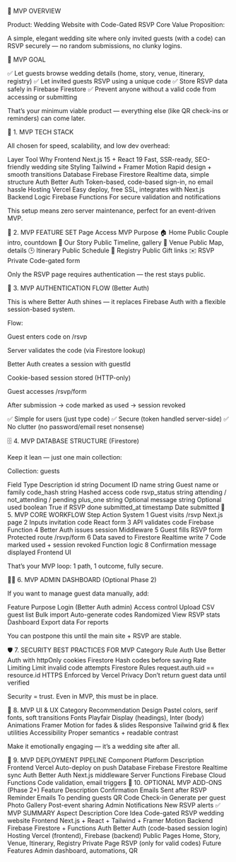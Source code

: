 💍 MVP OVERVIEW

Product: Wedding Website with Code-Gated RSVP
Core Value Proposition:

A simple, elegant wedding site where only invited guests (with a code) can RSVP securely — no random submissions, no clunky logins.

🎯 MVP GOAL

✅ Let guests browse wedding details (home, story, venue, itinerary, registry)
✅ Let invited guests RSVP using a unique code
✅ Store RSVP data safely in Firebase Firestore
✅ Prevent anyone without a valid code from accessing or submitting

That’s your minimum viable product — everything else (like QR check-ins or reminders) can come later.

🧠 1. MVP TECH STACK

All chosen for speed, scalability, and low dev overhead:

Layer	Tool	Why
Frontend	Next.js 15 + React 19	Fast, SSR-ready, SEO-friendly wedding site
Styling	Tailwind + Framer Motion	Rapid design + smooth transitions
Database	Firebase Firestore	Realtime data, simple structure
Auth	Better Auth	Token-based, code-based sign-in, no email hassle
Hosting	Vercel	Easy deploy, free SSL, integrates with Next.js
Backend Logic	Firebase Functions	For secure validation and notifications

This setup means zero server maintenance, perfect for an event-driven MVP.

🧩 2. MVP FEATURE SET
Page	Access	MVP Purpose
🏠 Home	Public	Couple intro, countdown
💞 Our Story	Public	Timeline, gallery
📍 Venue	Public	Map, details
🕒 Itinerary	Public	Schedule
🎁 Registry	Public	Gift links
✉️ RSVP	Private	Code-gated form

Only the RSVP page requires authentication — the rest stays public.

🔐 3. MVP AUTHENTICATION FLOW (Better Auth)

This is where Better Auth shines — it replaces Firebase Auth with a flexible session-based system.

Flow:

Guest enters code on /rsvp

Server validates the code (via Firestore lookup)

Better Auth creates a session with guestId

Cookie-based session stored (HTTP-only)

Guest accesses /rsvp/form

After submission → code marked as used → session revoked

✅ Simple for users (just type code)
✅ Secure (token handled server-side)
✅ No clutter (no password/email reset nonsense)

🗄️ 4. MVP DATABASE STRUCTURE (Firestore)

Keep it lean — just one main collection:

Collection: guests

Field	Type	Description
id	string	Document ID
name	string	Guest name or family
code_hash	string	Hashed access code
rsvp_status	string	attending / not_attending / pending
plus_one	string	Optional
message	string	Optional
used	boolean	True if RSVP done
submitted_at	timestamp	Date submitted
🧱 5. MVP CORE WORKFLOW
Step	Action	System
1	Guest visits /rsvp	Next.js page
2	Inputs invitation code	React form
3	API validates code	Firebase Function
4	Better Auth issues session	Middleware
5	Guest fills RSVP form	Protected route /rsvp/form
6	Data saved to Firestore	Realtime write
7	Code marked used + session revoked	Function logic
8	Confirmation message displayed	Frontend UI

That’s your MVP loop: 1 path, 1 outcome, fully secure.

👩‍💼 6. MVP ADMIN DASHBOARD (Optional Phase 2)

If you want to manage guest data manually, add:

Feature	Purpose
Login (Better Auth admin)	Access control
Upload CSV guest list	Bulk import
Auto-generate codes	Randomized
View RSVP stats	Dashboard
Export data	For reports

You can postpone this until the main site + RSVP are stable.

🛡️ 7. SECURITY BEST PRACTICES FOR MVP
Category	Rule
Auth	Use Better Auth with httpOnly cookies
Firestore	Hash codes before saving
Rate Limiting	Limit invalid code attempts
Firestore Rules	request.auth.uid == resource.id
HTTPS	Enforced by Vercel
Privacy	Don’t return guest data until verified

Security = trust. Even in MVP, this must be in place.

💅 8. MVP UI & UX
Category	Recommendation
Design	Pastel colors, serif fonts, soft transitions
Fonts	Playfair Display (headings), Inter (body)
Animations	Framer Motion for fades & slides
Responsive	Tailwind grid & flex utilities
Accessibility	Proper semantics + readable contrast

Make it emotionally engaging — it’s a wedding site after all.

🚀 9. MVP DEPLOYMENT PIPELINE
Component	Platform	Description
Frontend	Vercel	Auto-deploy on push
Database	Firebase Firestore	Realtime sync
Auth	Better Auth	Next.js middleware
Server Functions	Firebase Cloud Functions	Code validation, email triggers
🧠 10. OPTIONAL MVP ADD-ONS (Phase 2+)
Feature	Description
Confirmation Emails	Sent after RSVP
Reminder Emails	To pending guests
QR Code Check-in	Generate per guest
Photo Gallery	Post-event sharing
Admin Notifications	New RSVP alerts
✅ MVP SUMMARY
Aspect	Description
Core Idea	Code-gated RSVP wedding website
Frontend	Next.js + React + Tailwind + Framer Motion
Backend	Firebase Firestore + Functions
Auth	Better Auth (code-based session login)
Hosting	Vercel (frontend), Firebase (backend)
Public Pages	Home, Story, Venue, Itinerary, Registry
Private Page	RSVP (only for valid codes)
Future Features	Admin dashboard, automations, QR